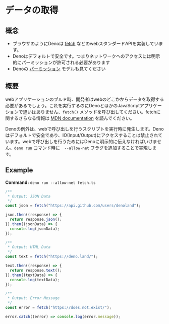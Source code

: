 <!-- # Fetch Data -->
# データの取得

<!-- ## Concepts -->
## 概念

<!--
- Like browsers, Deno implements web standard APIs such as
  [fetch](https://developer.mozilla.org/en-US/docs/Web/API/Fetch_API).
- Deno is secure by default, meaning explicit permission must be granted to
  access the network
- See also: Deno's [permissions](../getting_started/permissions.md) model
-->
- ブラウザのようにDenoは [fetch](https://developer.mozilla.org/en-US/docs/Web/API/Fetch_API) などのwebスタンダードAPIを実装しています。
- Denoはデフォルトで安全です。つまりネットワークへのアクセスには明示的にパーミッションが許可される必要があります
- Denoの [パーミッション](../getting_started/permissions.md) モデルも見てください

<!-- ## Overview -->
## 概要

<!--
When building any sort of web application developers will usually need to
retrieve data from somewhere else on the web. This works no differently in Deno
than in any other JavaScript application, just call the the `fetch()` method.
For more information on fetch read the
[MDN documentation](https://developer.mozilla.org/en-US/docs/Web/API/Fetch_API).
-->
webアプリケーションのブルド時、開発者はwebのどこかからデータを取得する必要があるでしょう。これを実行するのにDenoとほかのJavaScriptアプリケーションで違いはありません、`fetch()` メソッドを呼び出してください。fetchに関するさらなる情報は [MDN documentation](https://developer.mozilla.org/ja/docs/Web/API/Fetch_API) を読んでください。

<!--
The exception with Deno occurs when running a script which makes a call over the
web. Deno is secure by default which means access to IO (Input / Output) is
prohibited. To make a call over the web Deno must be explicitly told it is ok to
do so. This is achieved by adding the `--allow-net` flag to the `deno run`
command.
-->
Denoの例外は、webで呼び出しを行うスクリプトを実行時に発生します。Denoはデフォルトで安全であり、IO(Input/Output)にアクセスすることは禁止されています。webで呼び出しを行うためにはDenoに明示的に伝えなければいけません。`deno run` コマンド時に　`--allow-net` フラグを追加することで実現します。

## Example

**Command:** `deno run --allow-net fetch.ts`

```js
/**
 * Output: JSON Data
 */
const json = fetch("https://api.github.com/users/denoland");

json.then((response) => {
  return response.json();
}).then((jsonData) => {
  console.log(jsonData);
});

/**
 * Output: HTML Data
 */
const text = fetch("https://deno.land/");

text.then((response) => {
  return response.text();
}).then((textData) => {
  console.log(textData);
});

/**
 * Output: Error Message
 */
const error = fetch("https://does.not.exist/");

error.catch((error) => console.log(error.message));
```
